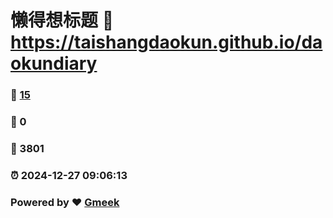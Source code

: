 # 懒得想标题 :link: https://taishangdaokun.github.io/daokundiary 
### :page_facing_up: [15](https://taishangdaokun.github.io/daokundiary/tag.html) 
### :speech_balloon: 0 
### :hibiscus: 3801 
### :alarm_clock: 2024-12-27 09:06:13 
### Powered by :heart: [Gmeek](https://github.com/Meekdai/Gmeek)

